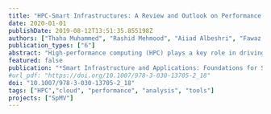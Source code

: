 ```yaml
---
title: "HPC-Smart Infrastructures: A Review and Outlook on Performance Analysis Methods and Tools"
date: 2020-01-01
publishDate: 2019-08-12T13:51:35.855198Z
authors: ["Thaha Muhammed", "Rashid Mehmood", "Aiiad Albeshri", "Fawaz Alsolami"]
publication_types: ["6"]
abstract: "High-performance computing (HPC) plays a key role in driving innovations in health, economics, energy, transport, networks, and other smart-society infrastructures. HPC enables large-scale simulations and processing of big data related to smart societies to optimize their services. Driving high efficiency from shared-memory and distributed HPC systems have always been challenging; it has become essential as we move towards the exascale computing era. Therefore, the evaluation, analysis, and optimization of HPC applications and systems to improve HPC performance on various platforms are of paramount importance. This paper reviews the performance analysis tools and techniques for HPC applications and systems. Common HPC applications used by the researchers and HPC benchmarking suites are discussed. A qualitative comparison of various tools used for the performance analysis of HPC applications is provided. Conclusions are drawn with future research directions."
featured: false
publication: "*Smart Infrastructure and Applications: Foundations for Smarter Cities and Societies*"
#url_pdf: "https://doi.org/10.1007/978-3-030-13705-2_18"
doi: "10.1007/978-3-030-13705-2_18"
tags: ["HPC","cloud", "performance", "analysis", "tools"]
projects: ["SpMV"]
---
```



